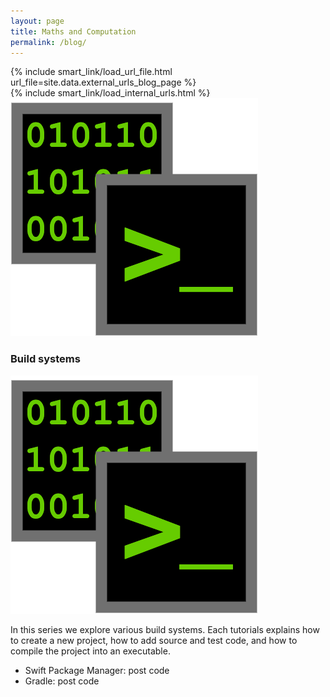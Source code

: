 ```yaml
---
layout: page
title: Maths and Computation
permalink: /blog/
---
```


<div>
{% include smart_link/load_url_file.html url_file=site.data.external_urls_blog_page %}
</div>

<div>
{% include smart_link/load_internal_urls.html %}
</div>

<div class="series-container series-section" id="buildsystems">
    <div class="series-top-layer">
        <div class="series-picture">
            <img src="/assets/images/blog_icons/icon_build_series_bin.png" alt="Build systems">
        </div>
        <div class="series-explanation">
            <h3>Build systems</h3>
            <div class="series-picture-mobile">
                <img src="/assets/images/blog_icons/icon_build_series_bin.png" alt="Build systems">
            </div>
            <p>In this series we explore various build systems. Each tutorials explains how to create a new project, how to add source and test code, and how to compile the project into an executable.</p>
            <ul>
                <li>Swift Package Manager:
                    <smart-link linkType="int" linkId="swift_package_manager">post</smart-link>
                    <smart-link linkType="ext" linkId="buildsystems_swift_code">code</smart-link></li>
                <li>Gradle: 
                    <smart-link linkType="int" linkId="gradle">post</smart-link>
                    <smart-link linkType="ext" linkId="buildsystems_gradle_code">code</smart-link></li>
            </ul>
        </div>
    </div>
    <!-- <div class="series-post-list">

    </div> -->
</div>

<div class="series-container series-section" id="linear_algebra_swift">
    <div class="series-top-layer">
        <div class="series-picture">
            <img src="/assets/images/blog_icons/icon_linalg_swift.png" alt="Linear algebra in Swift">
        </div>
        <div class="series-explanation">
            <h3>Linear algebra using Swift</h3>
            <div class="series-picture-mobile">
                <img src="/assets/images/blog_icons/icon_linalg_swift.png" alt="Linear algebra in Swift">
            </div>
            <p>We cover multiple topics in linear algebra. In each tutorial we first explore the theory behind a technique, and afterwards we implement it using the Swift programming language.</p>
            <ul>
                <li>Matrix class:
                    <smart-link linkType="int" linkId="linalg_matrix_class">post</smart-link>
                    <smart-link linkType="ext" linkId="linalg_swift_matrix_code">code</smart-link></li>
                <li>Cramer's rule:
                    <smart-link linkType="int" linkId="cramers_rule">post</smart-link>
                    <smart-link linkType="ext" linkId="linalg_swift_cramer_code">code</smart-link></li>
            </ul>
        </div>
    </div>
</div>

<div class="series-container series-section" id="linear_algebra_swift">
    <div class="series-top-layer">
        <div class="series-picture">
            <img src="/assets/images/blog_icons/icon_cordic.png" alt="CORDIC">
        </div>
        <div class="series-explanation">
            <h3>CORDIC</h3>
            <div class="series-picture-mobile">
                <img src="/assets/images/blog_icons/icon_cordic.png" alt="CORDIC">
            </div>
            <p>The articles below cover various aspects of the CORDIC algorithm. We cover both the theory and the practical implementation of the algorithm. Due to the strong link with trigonometry, we also provide visualisations.</p>
            <ul>
                <li>Sine and Cosine using CORDIC: 
                    <smart-link linkType="int" linkId="cordic_trig_theory">post</smart-link></li>
                <li>Implementing CORDIC in Python: 
                    <smart-link linkType="int" linkId="cordic_trig_python">post</smart-link>
                    <smart-link linkType="ext" linkId="cordic_trig_python_code">code</smart-link></li>
                <li>Visualising CORDIC in Python: 
                    <smart-link linkType="int" linkId="cordic_trig_viz_python">post</smart-link>
                    <smart-link linkType="ext" linkId="cordic_trig_viz_code">code</smart-link></li>
            </ul>
        </div>
    </div>
</div>
